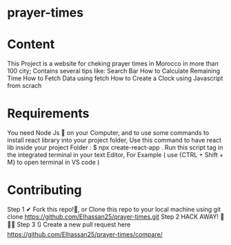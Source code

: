 # prayer-times
# Content
This Project is a website for cheking prayer times in Morocco in more than 100 city;
Contains several tips like:
Search Bar 
How to Calculate Remaining Time 
How to Fetch Data using fetch
How to Create a Clock using Javascript from scrach

# Requirements
You need Node Js 🐍 on your Computer, and to use some commands to install react library into your project folder, Use this command to have react lib inside your project Folder :
    $ npx create-react-app .
 Run this script tag in the integrated terminal in your text Editor, For Example ( use {CTRL + Shift + M} to open terminal in VS code )
 
# Contributing
Step 1
✔ Fork this repo!🍴, or Clone this repo to your local machine using git clone https://github.com/Elhassan25/prayer-times.git
Step 2
HACK AWAY! 🧠🧠🧠
Step 3
🔃 Create a new pull request here https://github.com/Elhassan25/prayer-times/compare/
